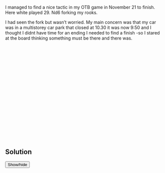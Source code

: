 I managed to find a nice tactic in my OTB game in November 21 to finish.
Here white played 29. Nd6 forking my rooks.

I had seen the fork but wasn’t worried. My main concern was that my car
was in a multistorey car park that closed at 10.30 it was now 9:50 and I
thought I didnt have time for an ending I needed to find a finish -so I
stared at the board thinking something must be there and there was.

<div id="htmlwidget-d847674b3e35e9dab4ac" style="width:300px;height:300px;" class="chessboardjs html-widget"></div>
<script type="application/json" data-for="htmlwidget-d847674b3e35e9dab4ac">{"x":{"fen":"2r1r1k1/5ppp/8/1N1p4/8/1PP5/2KQN1PP/q7 w - - 0 29"},"evals":[],"jsHooks":[]}</script>

## Solution

<div id="spoiler" style="display:none">

29 Nd6? Rxe2 (my opponent resigned here) as 30. Qxe2 Rxc3+ 31. Kd2 Qc1#
or is losing the queen

</div>

<button title="Click to show answer" type="button" onclick="if(document.getElementById(&#39;spoiler&#39;) .style.display==&#39;none&#39;)
              {document.getElementById(&#39;spoiler&#39;) .style.display=&#39;&#39;}
            else{document.getElementById(&#39;spoiler&#39;) .style.display=&#39;none&#39;}">
Show/hide
</button>
